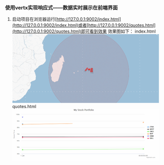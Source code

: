 ### 使用vertx实现响应式——数据实时展示在前端界面
1. 启动项目在浏览器运行[http://127.0.0.1:9002/index.html](http://127.0.0.1:9002/index.html)或者[http://127.0.0.1:9002/quotes.html](http://127.0.0.1:9002/quotes.html)即可看到效果
效果图如下：
index.html
![index.html](image/index.gif)
quotes.html
![quotes.html](image/quotes.gif)
